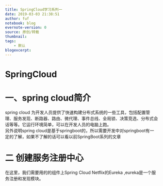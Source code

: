 ```yaml
---
title: SpringCloud学习系列一
date: 2019-03-03 21:38:51
author: fuf
notebook: blog
evernote-version: 0
source: 原创/转载
thumbnail: 
tags:
    - 默认
blogexcerpt:
---
```



# SpringCloud
<!-- more -->
# 一、spring cloud简介
spring cloud 为开发人员提供了快速构建分布式系统的一些工具，包括配置管理、服务发现、断路器、路由、微代理、事件总线、全局锁、决策竞选、分布式会话等等。它运行环境简单，可以在开发人员的电脑上跑。  
另外说明spring cloud是基于springboot的，所以需要开发中对springboot有一定的了解，如果不了解的话可以看以前SpringBoot系列的文章

# 二 创建服务注册中心
在这里，我们需要用的的组件上Spring Cloud Netflix的Eureka ,eureka是一个服务注册和发现模块。